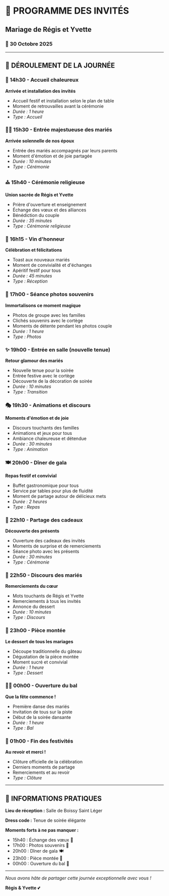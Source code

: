 # 💒 PROGRAMME DES INVITÉS
## Mariage de Régis et Yvette
### 📅 30 Octobre 2025

---

## 🎊 DÉROULEMENT DE LA JOURNÉE

### 🤗 14h30 - Accueil chaleureux
**Arrivée et installation des invités**
- Accueil festif et installation selon le plan de table
- Moment de retrouvailles avant la cérémonie
- *Durée : 1 heure*
- *Type : Accueil*

### 👰🤵 15h30 - Entrée majestueuse des mariés
**Arrivée solennelle de nos époux**
- Entrée des mariés accompagnés par leurs parents
- Moment d'émotion et de joie partagée
- *Durée : 10 minutes*
- *Type : Cérémonie*

### ⛪ 15h40 - Cérémonie religieuse
**Union sacrée de Régis et Yvette**
- Prière d'ouverture et enseignement
- Échange des vœux et des alliances
- Bénédiction du couple
- *Durée : 35 minutes*
- *Type : Cérémonie religieuse*

### 🥂 16h15 - Vin d'honneur
**Célébration et félicitations**
- Toast aux nouveaux mariés
- Moment de convivialité et d'échanges
- Apéritif festif pour tous
- *Durée : 45 minutes*
- *Type : Réception*

### 📸 17h00 - Séance photos souvenirs
**Immortalisons ce moment magique**
- Photos de groupe avec les familles
- Clichés souvenirs avec le cortège
- Moments de détente pendant les photos couple
- *Durée : 1 heure*
- *Type : Photos*

### ✨ 19h00 - Entrée en salle (nouvelle tenue)
**Retour glamour des mariés**
- Nouvelle tenue pour la soirée
- Entrée festive avec le cortège
- Découverte de la décoration de soirée
- *Durée : 10 minutes*
- *Type : Transition*

### 🎭 19h30 - Animations et discours
**Moments d'émotion et de joie**
- Discours touchants des familles
- Animations et jeux pour tous
- Ambiance chaleureuse et détendue
- *Durée : 30 minutes*
- *Type : Animation*

### 🍽️ 20h00 - Dîner de gala
**Repas festif et convivial**
- Buffet gastronomique pour tous
- Service par tables pour plus de fluidité
- Moment de partage autour de délicieux mets
- *Durée : 2 heures*
- *Type : Repas*

### 🎁 22h10 - Partage des cadeaux
**Découverte des présents**
- Ouverture des cadeaux des invités
- Moments de surprise et de remerciements
- Séance photo avec les présents
- *Durée : 30 minutes*
- *Type : Cérémonie*

### 💬 22h50 - Discours des mariés
**Remerciements du cœur**
- Mots touchants de Régis et Yvette
- Remerciements à tous les invités
- Annonce du dessert
- *Durée : 10 minutes*
- *Type : Discours*

### 🎂 23h00 - Pièce montée
**Le dessert de tous les mariages**
- Découpe traditionnelle du gâteau
- Dégustation de la pièce montée
- Moment sucré et convivial
- *Durée : 1 heure*
- *Type : Dessert*

### 💃🕺 00h00 - Ouverture du bal
**Que la fête commence !**
- Première danse des mariés
- Invitation de tous sur la piste
- Début de la soirée dansante
- *Durée : 1 heure*
- *Type : Bal*

### 🌙 01h00 - Fin des festivités
**Au revoir et merci !**
- Clôture officielle de la célébration
- Derniers moments de partage
- Remerciements et au revoir
- *Type : Clôture*

---

## 🎉 INFORMATIONS PRATIQUES

**Lieu de réception :** Salle de Boissy Saint Léger

**Dress code :** Tenue de soirée élégante

**Moments forts à ne pas manquer :**
- 15h40 : Échange des vœux 💒
- 17h00 : Photos souvenirs 📸
- 20h00 : Dîner de gala 🍽️
- 23h00 : Pièce montée 🎂
- 00h00 : Ouverture du bal 💃

---

*Nous avons hâte de partager cette journée exceptionnelle avec vous !*

**Régis & Yvette** 💕